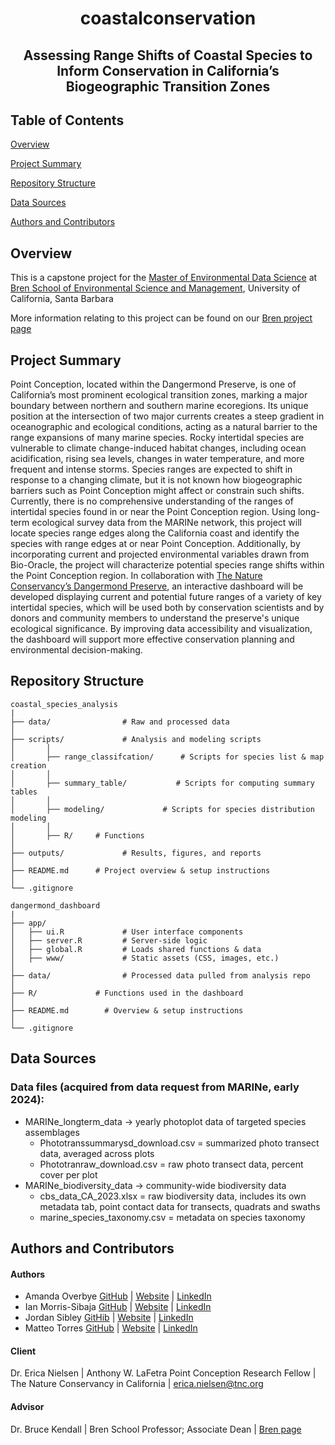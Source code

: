<h1 align="center">

coastalconservation 

</h1>

<h2 align="center">

Assessing Range Shifts of Coastal Species to Inform Conservation in California’s Biogeographic Transition Zones


## Table of Contents 
[Overview](#overview)

[Project Summary](#project-summary)

[Repository Structure](#repository-structure)

[Data Sources](#data-sources)

[Authors and Contributors](#authors-and-contributors) 




## Overview

This is a capstone project for the [Master of Environmental Data Science](https://bren.ucsb.edu/masters-programs/master-environmental-data-science) at [Bren School of Environmental Science and Management](https://bren.ucsb.edu/), University of California, Santa Barbara

More information relating to this project can be found on our [Bren project page](https://bren.ucsb.edu/projects/assessing-range-shifts-coastal-species-inform-conservation-californias-biogeographic)

## Project Summary

Point Conception, located within the Dangermond Preserve, is one of California’s most prominent ecological transition zones, marking a major boundary between northern and southern marine ecoregions. Its unique position at the intersection of two major currents creates a steep gradient in oceanographic and ecological conditions, acting as a natural barrier to the range expansions of many marine species. Rocky intertidal species are vulnerable to climate change-induced habitat changes, including ocean acidification, rising sea levels, changes in water temperature, and more frequent and intense storms. Species ranges are expected to shift in response to a changing climate, but it is not known how biogeographic barriers such as Point Conception might affect or constrain such shifts. Currently, there is no comprehensive understanding of the ranges of intertidal species found in or near the Point Conception region. Using long-term ecological survey data from the MARINe network, this project will locate species range edges along the California coast and identify the species with range edges at or near Point Conception. Additionally, by incorporating current and projected environmental variables drawn from Bio-Oracle, the project will characterize potential species range shifts within the Point Conception region. In collaboration with [The Nature Conservancy’s Dangermond Preserve](https://www.nature.org/en-us/about-us/where-we-work/united-states/california/stories-in-california/dangermond-preserve/?gclsrc=aw.ds&gad_source=1&gclid=CjwKCAiA2cu9BhBhEiwAft6IxId_BYjIHuN0FsWf_QelTl1TllgDfMKbc1aBCOvTv84xS9uQ-zx7PxoCboQQAvD_BwE), an interactive dashboard will be developed displaying current and potential future ranges of a variety of key intertidal species, which will be used both by conservation scientists and by donors and community members to understand the preserve's unique ecological significance. By improving data accessibility and visualization, the dashboard will support more effective conservation planning and environmental decision-making.

## Repository Structure

```
coastal_species_analysis 
|
├── data/                # Raw and processed data
│
├── scripts/             # Analysis and modeling scripts     
│	    │
│	    ├── range_classifcation/      # Scripts for species list & map creation 
│	    │
│	    ├── summary_table/           # Scripts for computing summary tables
│    	│
│    	├── modeling/             # Scripts for species distribution modeling
│	    │
│	    ├── R/     # Functions   
│
├── outputs/             # Results, figures, and reports
│
├── README.md      # Project overview & setup instructions
│   
└── .gitignore           

dangermond_dashboard
|
├── app/
│   ├── ui.R             # User interface components
│   ├── server.R         # Server-side logic
│   ├── global.R         # Loads shared functions & data
│   ├── www/             # Static assets (CSS, images, etc.)
│
├── data/                # Processed data pulled from analysis repo
│
├── R/             # Functions used in the dashboard
│               
├── README.md        # Overview & setup instructions
│
└── .gitignore 

```


## Data Sources 

### Data files (acquired from data request from MARINe, early 2024):
- MARINe_longterm_data -> yearly photoplot data of targeted species assemblages
  - Phototranssummarysd_download.csv = summarized photo transect data, averaged across plots
  - Phototranraw_download.csv = raw photo transect data, percent cover per plot
- MARINe_biodiversity_data -> community-wide biodiversity data
  - cbs_data_CA_2023.xlsx = raw biodiversity data, includes its own metadata tab, point contact data for transects, quadrats and swaths
  - marine_species_taxonomy.csv = metadata on species taxonomy
 

## Authors and Contributors 

#### Authors 

- Amanda Overbye  [GitHub](https://github.com/Aoverbye) | [Website]( ) | [LinkedIn]( ) 
- Ian Morris-Sibaja  [GitHub](https://github.com/imsibaja) | [Website](https://imsibaja.github.io/) | [LinkedIn](https://www.linkedin.com/in/imsibaja/) 
- Jordan Sibley  [GitHib](https://github.com/jordancsibley) | [Website](https://jordancsibley.github.io/) | [LinkedIn](https://www.linkedin.com/in/jordancsibley/)  
- Matteo Torres  [GitHub](https://github.com/matteo-torres) | [Website](https://matteo-torres.github.io/) | [LinkedIn](https://www.linkedin.com/in/matteo-torres-876a62234/)

#### Client 

Dr. Erica Nielsen  | Anthony W. LaFetra Point Conception Research Fellow | The Nature Conservancy in California | erica.nielsen@tnc.org

#### Advisor 

Dr. Bruce Kendall | Bren School Professor; Associate Dean | [Bren page](https://bren.ucsb.edu/people/bruce-kendall)
